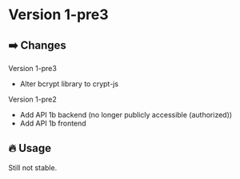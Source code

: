 # Version 1-pre3
## ➡️ Changes
Version 1-pre3
- Alter bcrypt library to crypt-js

Version 1-pre2
- Add API 1b backend (no longer publicly accessible (authorized))
- Add API 1b frontend

## 🔥 Usage
Still not stable.